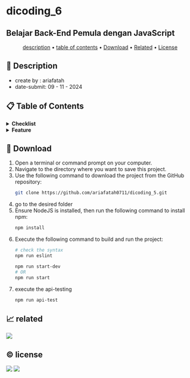 # dicoding_6
## Belajar Back-End Pemula dengan JavaScript

<p align="center">
  <a href="#description">description</a> •
  <a href="#table-of-contents">table of contents</a> •
  <a href="#download">Download</a> •
  <a href="#related">Related</a> •
  <a href="#license">License</a>
</p>

<p id="description"></p>

## 🚀 Description
- create by  : ariafatah
- date-submit: 09 - 11 - 2024

<p id="table-of-contents"></p>

## 📋 Table of Contents
<details>
  <summary><b>Checklist</b></summary>
  

</details>

<details>
  <summary><b>Feature</b></summary>


</details>

<p id="download"></p>

## 🔨 Download

1. Open a terminal or command prompt on your computer.
2. Navigate to the directory where you want to save this project.
3. Use the following command to download the project from the GitHub repository:
   ```sh
   git clone https://github.com/ariafatah0711/dicoding_5.git
   ```
4. go to the desired folder
5. Ensure NodeJS is installed, then run the following command to install npm:
   ```sh
   npm install
   ```
6. Execute the following command to build and run the project:
   ```sh
   # check the syntax
   npm run eslint

   npm run start-dev
   # OR
   npm run start
   ```
7. execute the api-testing
   ```
   npm run api-test
   ```

<p id="related"></p>

## 📈 related
<a href="" alt="DEMO"><img src="https://img.shields.io/static/v1?style=for-the-badge&label=DEMO-1&message=WEB&color=000000"></a>

<p id="license"></p>

## ©️ license
<a href="https://github.com/ariafatah0711" alt="CREATED"><img src="https://img.shields.io/static/v1?style=for-the-badge&label=CREATED%20BY&message=ariafatah0711&color=000000"></a>
<a href="https://github.com/ariafatah0711/dicoding_6/blob/main/LICENSE" alt="LICENSE"><img src="https://img.shields.io/static/v1?style=for-the-badge&label=LICENSE&message=APACHE&color=000000"></a>